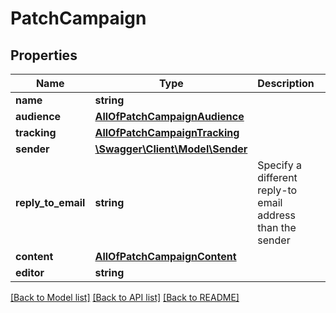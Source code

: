 # PatchCampaign

## Properties
Name | Type | Description | Notes
------------ | ------------- | ------------- | -------------
**name** | **string** |  | [optional] 
**audience** | [**AllOfPatchCampaignAudience**](AllOfPatchCampaignAudience.md) |  | [optional] 
**tracking** | [**AllOfPatchCampaignTracking**](AllOfPatchCampaignTracking.md) |  | [optional] 
**sender** | [**\Swagger\Client\Model\Sender**](Sender.md) |  | [optional] 
**reply_to_email** | **string** | Specify a different reply-to email address than the sender | [optional] 
**content** | [**AllOfPatchCampaignContent**](AllOfPatchCampaignContent.md) |  | [optional] 
**editor** | **string** |  | [optional] 

[[Back to Model list]](../../README.md#documentation-for-models) [[Back to API list]](../../README.md#documentation-for-api-endpoints) [[Back to README]](../../README.md)

